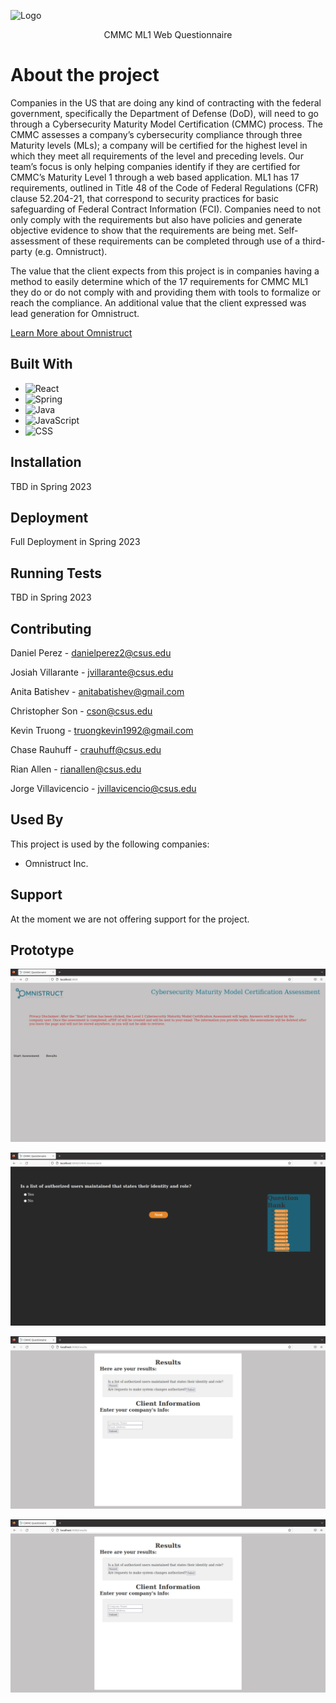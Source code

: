 
![Logo](https://omnistruct.com/wp-content/uploads/2021/10/omnistruct-logo.svg)


<p align="center">
CMMC ML1 Web Questionnaire
</p>

# About the project

Companies in the US that are doing any kind of contracting with the federal government, specifically the Department of Defense (DoD), will need to go through a Cybersecurity Maturity Model Certification (CMMC) process. The CMMC assesses a company’s cybersecurity compliance through three Maturity levels (MLs); a company will be certified for the highest level in which they meet all requirements of the level and preceding levels. Our team’s focus is only helping companies identify if they are certified for CMMC’s Maturity Level 1 through a web based application. ML1 has 17 requirements, outlined in Title 48 of the Code of Federal Regulations (CFR) clause 52.204-21, that correspond to security practices for basic safeguarding of Federal Contract Information (FCI). Companies need to not only comply with the requirements but also have policies and generate objective evidence to show that the requirements are being met. Self-assessment of these requirements can be completed through use of a third-party (e.g. Omnistruct).

The value that the client expects from this project is in companies having a method to easily determine which of the 17 requirements for CMMC ML1 they do or do not comply with and providing them with tools to formalize or reach the compliance. An additional value that the client expressed was lead generation for Omnistruct.

[Learn More about Omnistruct](https://omnistruct.com)
## Built With
* ![React](https://img.shields.io/badge/react-%2320232a.svg?style=for-the-badge&logo=react&logoColor=%2361DAFB)
* ![Spring](https://img.shields.io/badge/spring-%236DB33F.svg?style=for-the-badge&logo=spring&logoColor=white)
* ![Java](https://img.shields.io/badge/java-%23ED8B00.svg?style=for-the-badge&logo=java&logoColor=white)
* ![JavaScript](https://img.shields.io/badge/javascript-%23323330.svg?style=for-the-badge&logo=javascript&logoColor=%23F7DF1E)
* ![CSS](https://img.shields.io/badge/css-%231572B6.svg?style=for-the-badge&logo=css3&logoColor=white)
## Installation

TBD in Spring 2023

    
## Deployment

Full Deployment in Spring 2023


## Running Tests

TBD in Spring 2023


## Contributing

Daniel Perez - danielperez2@csus.edu

Josiah Villarante - jvillarante@csus.edu

Anita Batishev - anitabatishev@gmail.com

Christopher Son - cson@csus.edu

Kevin Truong - truongkevin1992@gmail.com

Chase Rauhuff - crauhuff@csus.edu

Rian Allen - rianallen@csus.edu

Jorge Villavicencio - jvillavicencio@csus.edu





## Used By

This project is used by the following companies:

- Omnistruct Inc.


## Support

At the moment we are not offering support for the project.


## Prototype

![App Screenshot](https://raw.githubusercontent.com/jvillarante/Omnistruct-CMMC-Level-1-Web/ReadME/image.png)

![App Screenshot](https://raw.githubusercontent.com/jvillarante/Omnistruct-CMMC-Level-1-Web/ReadME/image%20(1).png)

![App Screenshot](https://raw.githubusercontent.com/jvillarante/Omnistruct-CMMC-Level-1-Web/ReadME/image%20(2).png)

![App Screenshot](https://raw.githubusercontent.com/jvillarante/Omnistruct-CMMC-Level-1-Web/ReadME/image%20(2).png)



